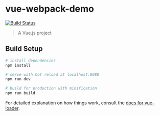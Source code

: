 # vue-webpack-demo
[![Build Status](https://travis-ci.org/timeliar/vue-webpack-demo.svg?branch=master)](https://travis-ci.org/timeliar/vue-webpack-demo)
> A Vue.js project

## Build Setup

``` bash
# install dependencies
npm install

# serve with hot reload at localhost:8080
npm run dev

# build for production with minification
npm run build
```

For detailed explanation on how things work, consult the [docs for vue-loader](http://vuejs.github.io/vue-loader).
